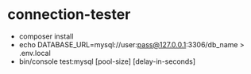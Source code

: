 # connection-tester

- composer install
- echo DATABASE_URL=mysql://user:pass@127.0.0.1:3306/db_name > .env.local
- bin/console test:mysql [pool-size] [delay-in-seconds]
